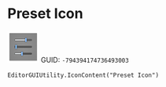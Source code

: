 # Preset Icon
![](/img/Preset%20Icon.png)
GUID: `-794394174736493003`
```
EditorGUIUtility.IconContent("Preset Icon")
```
